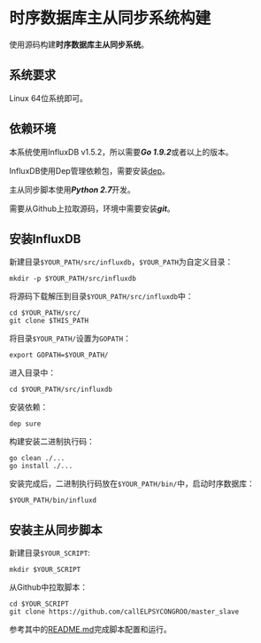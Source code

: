 时序数据库主从同步系统构建
========================

使用源码构建**时序数据库主从同步系统**。


系统要求
--------

Linux 64位系统即可。


依赖环境
--------

本系统使用InfluxDB v1.5.2，所以需要***Go 1.9.2***或者以上的版本。

InfluxDB使用Dep管理依赖包，需要安装[dep](https://github.com/golang/dep)。

主从同步脚本使用***Python 2.7***开发。

需要从Github上拉取源码，环境中需要安装***git***。


安装InfluxDB
------------

新建目录`$YOUR_PATH/src/influxdb`，`$YOUR_PATH`为自定义目录：
```
mkdir -p $YOUR_PATH/src/influxdb
```

将源码下载解压到目录`$YOUR_PATH/src/influxdb`中：
```
cd $YOUR_PATH/src/
git clone $THIS_PATH
```

将目录`$YOUR_PATH/`设置为`GOPATH`：
```
export GOPATH=$YOUR_PATH/
```

进入目录中：
```
cd $YOUR_PATH/src/influxdb
```

安装依赖：
```
dep sure
```

构建安装二进制执行码：
```
go clean ./...
go install ./...
```

安装完成后，二进制执行码放在`$YOUR_PATH/bin/`中，启动时序数据库：
```
$YOUR_PATH/bin/influxd
```

安装主从同步脚本
----------------

新建目录`$YOUR_SCRIPT`:
```
mkdir $YOUR_SCRIPT
```

从Github中拉取脚本：
```
cd $YOUR_SCRIPT
git clone https://github.com/callELPSYCONGROO/master_slave
```

参考其中的[README.md](https://github.com/callELPSYCONGROO/master_slave/blob/master/README.md)完成脚本配置和运行。